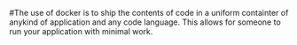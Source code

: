 #The use of docker is to ship the contents of code in a uniform containter of anykind of application and any code language. This allows for someone to run your application with minimal work.
